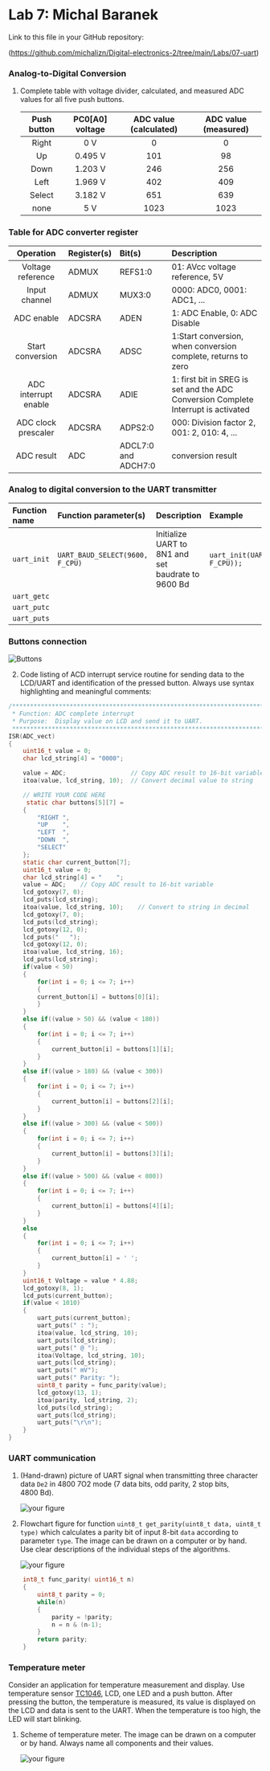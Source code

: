 # Lab 7: Michal Baranek

Link to this file in your GitHub repository:

(https://github.com/michalizn/Digital-electronics-2/tree/main/Labs/07-uart)


### Analog-to-Digital Conversion

1. Complete table with voltage divider, calculated, and measured ADC values for all five push buttons.

   | **Push button** | **PC0[A0] voltage** | **ADC value (calculated)** | **ADC value (measured)** |
   | :-: | :-: | :-: | :-: |
   | Right  | 0&nbsp;V | 0 | 0 |
   | Up     | 0.495&nbsp;V | 101 | 98 |
   | Down   | 1.203&nbsp;V | 246 | 256 |
   | Left   | 1.969&nbsp;V | 402 | 409 |
   | Select | 3.182&nbsp;V | 651 | 639 |
   | none   | 5&nbsp;V | 1023 | 1023 |
   
### Table for ADC converter register

   | **Operation** | **Register(s)** | **Bit(s)** | **Description** |
   | :-: | :-- | :-- | :-- |
   | Voltage reference | ADMUX | REFS1:0 | 01: AVcc voltage reference, 5V |
   | Input channel | ADMUX | MUX3:0 | 0000: ADC0, 0001: ADC1, ... |
   | ADC enable | ADCSRA | ADEN | 1: ADC Enable, 0: ADC Disable |
   | Start conversion | ADCSRA | ADSC | 1:Start conversion, when conversion complete, returns to zero |
   | ADC interrupt enable | ADCSRA | ADIE | 1: first bit in SREG is set and the ADC Conversion Complete Interrupt is activated |
   | ADC clock prescaler | ADCSRA | ADPS2:0 | 000: Division factor 2, 001: 2, 010: 4, ...|
   | ADC result | ADC | ADCL7:0 and ADCH7:0 | conversion result |

### Analog to digital conversion to the UART transmitter

   | **Function name** | **Function parameter(s)** | **Description** | **Example** |
   | :-- | :-- | :-- | :-- |
   | `uart_init` | `UART_BAUD_SELECT(9600, F_CPU)` | Initialize UART to 8N1 and set baudrate to 9600&nbsp;Bd | `uart_init(UART_BAUD_SELECT(9600, F_CPU));` |
   | `uart_getc` |  |  |
   | `uart_putc` |  |  |
   | `uart_puts` |  |  |
### Buttons connection

![Buttons](https://github.com/michalizn/Digital-electronics-2/blob/main/Labs/07-uart/images/Capture.PNG)

2. Code listing of ACD interrupt service routine for sending data to the LCD/UART and identification of the pressed button. Always use syntax highlighting and meaningful comments:

```c
/**********************************************************************
 * Function: ADC complete interrupt
 * Purpose:  Display value on LCD and send it to UART.
 **********************************************************************/
ISR(ADC_vect)
{
    uint16_t value = 0;
    char lcd_string[4] = "0000";

    value = ADC;                  // Copy ADC result to 16-bit variable
    itoa(value, lcd_string, 10);  // Convert decimal value to string

    // WRITE YOUR CODE HERE
	 static char buttons[5][7] = 
	{
		"RIGHT ",
		"UP    ",
		"LEFT  ",
		"DOWN  ",
		"SELECT"
	};
	static char current_button[7];
    uint16_t value = 0;
    char lcd_string[4] = "    ";
	value = ADC;    // Copy ADC result to 16-bit variable
	lcd_gotoxy(7, 0);
	lcd_puts(lcd_string);
    itoa(value, lcd_string, 10);    // Convert to string in decimal
	lcd_gotoxy(7, 0);
	lcd_puts(lcd_string);
	lcd_gotoxy(12, 0);
	lcd_puts("   ");
	lcd_gotoxy(12, 0);
	itoa(value, lcd_string, 16);
	lcd_puts(lcd_string);
	if(value < 50)
	{
		for(int i = 0; i <= 7; i++)
		{
		current_button[i] = buttons[0][i];
		}
	}
	else if((value > 50) && (value < 180))
	{
		for(int i = 0; i <= 7; i++)
		{
			current_button[i] = buttons[1][i];
		}
	}
	else if((value > 180) && (value < 300))
	{
		for(int i = 0; i <= 7; i++)
		{
			current_button[i] = buttons[2][i];
		}
	}
	else if((value > 300) && (value < 500))
	{
		for(int i = 0; i <= 7; i++)
		{
			current_button[i] = buttons[3][i];
		}
	}
	else if((value > 500) && (value < 800))
	{
		for(int i = 0; i <= 7; i++)
		{
			current_button[i] = buttons[4][i];
		}
	}
	else
	{
		for(int i = 0; i <= 7; i++)
		{
			current_button[i] = ' ';
		}
	}
	uint16_t Voltage = value * 4.88;
	lcd_gotoxy(8, 1);
	lcd_puts(current_button);
	if(value < 1010)
	{
		uart_puts(current_button);
		uart_puts(" : ");
		itoa(value, lcd_string, 10);
		uart_puts(lcd_string);
		uart_puts(" @ ");
		itoa(Voltage, lcd_string, 10);
		uart_puts(lcd_string);
		uart_puts(" mV");
		uart_puts(" Parity: ");
		uint8_t parity = func_parity(value);
		lcd_gotoxy(13, 1);
		itoa(parity, lcd_string, 2);
		lcd_puts(lcd_string);
		uart_puts(lcd_string);
		uart_puts("\r\n");
	}
}
```


### UART communication

1. (Hand-drawn) picture of UART signal when transmitting three character data `De2` in 4800 7O2 mode (7 data bits, odd parity, 2 stop bits, 4800&nbsp;Bd).

   ![your figure]()

2. Flowchart figure for function `uint8_t get_parity(uint8_t data, uint8_t type)` which calculates a parity bit of input 8-bit `data` according to parameter `type`. The image can be drawn on a computer or by hand. Use clear descriptions of the individual steps of the algorithms.

   ![your figure]()

```c
	int8_t func_parity( uint16_t n)
	{
		uint8_t parity = 0;
		while(n)
		{
			parity = !parity;
			n = n & (n-1);
		}
		return parity;
	}
```

### Temperature meter

Consider an application for temperature measurement and display. Use temperature sensor [TC1046](http://ww1.microchip.com/downloads/en/DeviceDoc/21496C.pdf), LCD, one LED and a push button. After pressing the button, the temperature is measured, its value is displayed on the LCD and data is sent to the UART. When the temperature is too high, the LED will start blinking.

1. Scheme of temperature meter. The image can be drawn on a computer or by hand. Always name all components and their values.

   ![your figure]()
